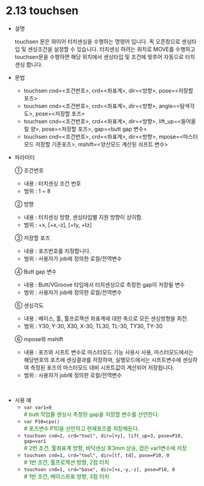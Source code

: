 ﻿# 2.13 touchsen

- 설명
    
    touchsen 문은 와이어 터치센싱을 수행하는 명령어 입니다. 퀵 오픈창으로 센싱타입 및 센싱조건을 설정할 수 있습니다. 터치센싱 하려는 위치로 MOVE를 수행하고 touchsen문을 수행하면 해당 위치에서 센싱타입 및 조건에 맞추어 자동으로 터치센싱 합니다.


- 문법
  
    - touchsen cnd=<조건번호>, crd=<좌표계>, dir=<방향>, pose=<저장할 포즈>
    - touchsen cnd=<조건번호>, crd=<좌표계>, dir=<방향>, angle=<탐색각도>, pose=<저장할 포즈>
    - touchsen cnd=<조건번호>, crd=<좌표계>, dir=<방향>, lift_up=<들어올릴 양>, pose=<저장할 포즈>, gap=<butt gap 변수>
    - touchsen cnd=<조건번호>, crd=<좌표계>, dir=<방향>, mpose=<마스터모드 저장할 기준포즈>, mshift=<양산모드 계산된 쉬프트 변수>


- 파라미터
  
   ① 조건번호
     - 내용 : 터치센싱 조건 번호 
     - 범위 : 1 ~ 8
   
   ② 방향 
     - 내용 : 터치센싱 방향, 센싱타입별 지원 방향이 상이함.
     - 범위 : +x, [+x,-z], [+ty, +tz]

   ③ 저장할 포즈
     - 내용 : 포즈번호를 지정합니다.
     - 범위 : 사용자가 job에 정의한 로컬/전역변수

   ④ Butt gap 변수
     - 내용 : Butt/VGroove 타입에서 터치센싱으로 측정한 gap이 저장될 변수
     - 범위 : 사용자가 job에 정의한 로컬/전역변수
     
   ⑤ 센싱각도
     - 내용 : 베이스, 툴, 툴프로젝션 좌표계에 대한 축으로 모든 센싱방향을 회전.
     - 범위 : Y30, Y-30, X30, X-30, TL30, TL-30, TY30, TY-30
     
   ⑥ mpose와 mshift
     - 내용 : 포즈와 시프트 변수로 마스터모드 기능 사용시 사용, 마스터모드에서는 해당번호의 포즈에 센싱결과를 저장하며, 실행모드에서는  시프트변수에  센싱하여 측정된 포즈의 마스터모드 대비 시프트값이 계산되어 저장됩니다.
     - 범위 : 사용자가 job에 정의한 로컬/전역변수
  
</br>  

- 사용 예
  -	```var var1=0```  
<span style="color: green"># butt 작업물 센싱시 측정된 gap을 저장할 변수를 선언한다.</span>
  -	```var P10=cpo()```  
<span style="color: green"># 포즈변수 P10을 선언하고 현재포즈를 저장해둔다.</span>  
  -	```touchsen cnd=2, crd="tool", dir=[+y], lift_up=3, pose=P10, gap=var1```  
<span style="color: green"># 2번 조건, 툴좌표계 방향, 바닥센싱 후3mm 상승, 갭은 var1변수에 저장</span>
  - ```touchsen cnd=1, crd="tool", dir=[tf, td], pose=P10, 0```      
<span style="color: green"># 1번 조건, 툴프로젝션 방향, 2점 터치</span>
  - ```touchsen cnd=1, crd="base", dir=[+x,-y,-z], pose=P10, 0```     
<span style="color: green"># 1번 조건, 베이스좌표 방향, 3점 터치</span>

